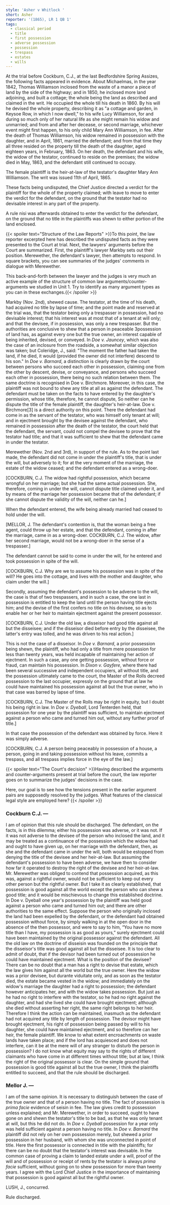 ```yaml
---
style: 'Asher v Whitlock '
short: Asher
reporter: '(1865), LR 1 QB 1'
tags:
  - classical period
  - title
  - first possession
  - adverse possession
  - possession
  - trespass
  - estates
  - wills
---
```




At the trial before Cockburn, C.J., at the last Bedfordshire Spring Assizes, the following facts appeared in evidence. About Michaelmas, in the year 1842, Thomas Williamson inclosed from the waste of a manor a piece of land by the side of the highway; and in 1850, he inclosed more land adjoining, and built a cottage; the whole being the land as described and claimed in the writ. He occupied the whole till his death in 1860. By his will he devised the whole property, describing it as "a cottage and garden, in Keysoe Row, in which I now dwell," to his wife Lucy Williamson, for and during so much only of her natural life as she might remain his widow and unmarried; and from and after her decease, or second marriage, whichever event might first happen, to his only child Mary Ann Williamson, in fee. After the death of Thomas Williamson, his widow remained in possession with the daughter, and in April, 1861, married the defendant; and from that time they all three resided on the property till the death of the daughter, aged eighteen years, in February, 1863. On her death, the defendant and his wife, the widow of the testator, continued to reside on the premises; the widow died in May, 1863, and the defendant still continued to occupy.

The female plaintiff is the heir-at-law of the testator's daughter Mary Ann Williamson. The writ was issued 11th of April, 1865.

These facts being undisputed, the Chief Justice directed a verdict for the plaintiff for the whole of the property claimed; with leave to move to enter the verdict for the defendant, on the ground that the testator had no devisable interest in any part of the property.

A rule nisi was afterwards obtained to enter the verdict for the defendant, on the ground that no title in the plaintiffs was shewn to either portion of the land enclosed.

{{< spoiler text="Structure of the Law Reports" >}}To this point, the law reporter excerpted here has described the undisputed facts as they were presented to the Court at trial. Next, the lawyers' arguments before the Court are summarized. First, the plaintiff's lawyer Markby sets out their position. Merewether, the defendant's lawyer, then attempts to respond. In square brackets, you can see summaries of the judges' comments in dialogue with Merewether.

This back-and-forth between the lawyer and the judges is very much an active example of the structure of common law arguments/counter-arguments we studied in Unit 1. Try to identify as many argument types as you can in these exchanges.{{< /spoiler >}}

Markby (Nov. 2nd), shewed cause. The testator, at the time of his death, had acquired no title by lapse of time; and the point made and reserved at the trial was, that the testator being only a trespasser in possession, had no devisable interest; that his interest was at most that of a tenant at will only; and that the devisee, if in possession, was only a new trespasser. But the authorities are conclusive to shew that a person in peaceable 3possession of land has, as against every one but the true owner, an interest capable of being inherited, devised, or conveyed. In *Doe v. Jauncey*, which was also the case of an inclosure from the roadside, a somewhat similar objection was taken; but Coleridge, J., said: "The moment the father had taken the land, if he died, it would (provided the owner did not interfere) descend to his son." In *Doe v. Barnard*, a distinction is clearly drawn by the court between persons who succeed each other in possession, claiming one from the other by descent, devise, or conveyance, and persons who succeed each other in possession, there being no such relation between them. The same doctrine is recognised in Doe v. Birchmore. Moreover, in this case, the plaintiff was not bound to shew any title at all as against the defendant. The defendant must be taken on the facts to have entered by the daughter's permission, whose title, therefore, he cannot dispute, So neither can he dispute the title of the female plaintiff, the daughter's heir-at-law. Doe v. Birchmore[3] is a direct authority on this point. There the defendant had come in as the servant of the testator, who was himself only tenant at will; and in ejectment brought by the devisee against the defendant, who remained in possession after the death of the testator, the court held that the defendant, the servant, could not compel the devisee to prove that the testator had title; and that it was sufficient to shew that the defendant came in under the testator.

Merewether (Nov. 2nd and 3rd), in support of the rule. As to the point last made, the defendant did not come in under the plaintiff's title, that is under the will, but adversely to it; for at the very moment of the marriage, the estate of the widow ceased; and the defendant entered as a wrong-doer.

[COCKBURN, C.J. The widow had rightful possession, which became wrongful on her marriage; but she had the same actual possession. She, therefore, coming in under the will, cannot dispute title claimed under it, and by means of the marriage her possession became that of the defendant; if she cannot dispute the validity of the will, neither can he.]

When the defendant entered, the wife being already married had ceased to hold under the will.

[MELLOR, J. The defendant's contention is, that the woman being a free agent, could throw up her estate, and that the defendant, coming in after the marriage, came in as a wrong-doer. COCKBURN, C.J. The widow, after her second marriage, would not be a wrong-doer in the sense of a trespasser.]

The defendant cannot be said to come in under the will, for he entered and took possession in spite of the will.

[COCKBURN, C.J. Why are we to assume his possession was in spite of the will? He goes into the cottage, and lives with the mother and daughter, who claim under the will.]

Secondly, assuming the defendant's possession to be adverse to the will, the case is that of two trespassers, and in such a case, the one last in possession is entitled to keep the land until the person having title ejects him; and the devise of the first confers no title on his devisee, so as to enable her or her heir to maintain ejectment against the present possessor.

[COCKBURN, C.J. Under the old law, a disseisor had good title against all but the disseisee; and if the disseisor died before entry by the disseisee, the latter's entry was tolled, and he was driven to his real action.]

This is not the case of a disseisor. In *Doe v. Barnard*, a prior possession being shewn, the plaintiff, who had only a title from mere possession for less than twenty years, was held incapable of maintaining her action of ejectment. In such a case, any one getting possession, without force or fraud, can maintain his possession. In *Dixon v. Gayfere*, where there had been several successive and independent occupiers, all without title, and the possession ultimately came to the court, the Master of the Rolls decreed possession to the last occupier, expressly on the ground that at law he could have maintained his possession against all but the true owner, who in that case was barred by lapse of time.

[COCKBURN, C.J. The Master of the Rolls may be right in equity, but I doubt his being right in law. In *Doe v. Dyeball*, Lord Tenterden held, that possession for one year by the plaintiff was sufficient, to maintain ejectment against a person who came and turned him out, without any further proof of title.]

In that case the possession of the defendant was obtained by force. Here it was simply adverse.

[COCKBURN, C.J. A person being peaceably in possession of a house, a person, going in and taking possession without his leave, commits a trespass, and all trespass implies force in the eye of the law.]

{{< spoiler text="The Court's decision" >}}Having described the arguments and counter-arguments present at trial before the court, the law reporter goes on to summarize the judges' decisions in the case. 

Here, our goal is to see how the tensions present in the earlier argument pairs are supposedly resolved by the judges. What features of the classical legal style are employed here? {{< /spoiler >}}

### Cockburn C.J. —

I am of opinion that this rule should be discharged. The defendant, on the facts, is in this dilemma; either his possession was adverse, or it was not. If it was not adverse to the devisee of the person who inclosed the land, and it may be treated as a continuance of the possession which the widow had and ought to have given up, on her marriage with the defendant, then, as she and the defendant came in under the will, both would be estopped from denying the title of the devisee and her heir-at-law. But assuming the defendant's possession to have been adverse, we have then to consider how far it operated to destroy the right of the devisee and her heir-at-law. Mr. Merewether was obliged to contend that possession acquired, as this was, against a rightful owner, would not be sufficient to keep out every other person but the rightful owner. But I take it as clearly established, that possession is good against all the world except the person who can shew a good title; and it would be mischievous to change this established doctrine. In Doe v. Dyeball one year's possession by the plaintiff was held good against a person who came and turned him out; and there are other authorities to the same effect. Suppose the person who originally inclosed the land had been expelled by the defendant, or the defendant had obtained possession without force, by simply walking in at the open door in the absence of the then possessor, and were to say to him, “You have no more title than I have, my possession is as good as yours,” surely ejectment could have been maintained by the original possessor against the defendant. All the old law on the doctrine of disseisin was founded on the principle that the disseisor's title was good against all but the disseisee. It is too clear to admit of doubt, that if the devisor had been turned out of possession he could have maintained ejectment. What is the position of the devisee? There can be no doubt that a man has a right to devise that estate, which the law gives him against all the world but the true owner. Here the widow was a prior devisee, but durante viduitate only, and as soon as the testator died, the estate became vested in the widow; and immediately on the widow's marriage the daughter had a right to possession; the defendant however anticipates her, and with the widow takes possession. But just as he had no right to interfere with the testator, so he had no right against the daughter, and had she lived she could have brought ejectment; although she died without asserting her right, the same right belongs to her heir. Therefore I think the action can be maintained, inasmuch as the defendant had not acquired any title by length of possession. The devisor might have brought ejectment, his right of possession being passed by will to his daughter, she could have maintained ejectment, and so therefore can her heir, the female plaintiff. We know to what extent encroachments on waste lands have taken place; and if the lord has acquiesced and does not interfere, can it be at the mere will of any stranger to disturb the person in possession? I do not know what equity may say to the rights of different claimants who have come in at different times without title; but at law, I think the right of the original possessor is clear. On the simple ground that possession is good title against all but the true owner, I think the plaintiffs entitled to succeed, and that the rule should be discharged.

### Mellor J. —

I am of the same opinion. It is necessary to distinguish between the case of the true owner and that of a person having no title. The fact of possession is *prima facie* evidence of seisin in fee. The law gives credit to possession unless explained; and Mr. Merewether, in order to succeed, ought to have gone on and shewn the testator's title to be bad, as that he was only tenant at will, but this he did not do. In *Doe v. Dyeball* possession for a year only was held sufficient against a person having no title. In *Doe v. Barnard* the plaintiff did not rely on her own possession merely, but shewed a prior possession in her husband, with whom she was unconnected in point of title. Here the first possessor is connected in title with the plaintiffs; for there can be no doubt that the testator's interest was devisable. In the common case of proving a claim to landed estate under a will, proof of the will and of possession or receipt of rents by the testator is always *prima facie* sufficient, without going on to shew possession for more than twenty years. I agree with the Lord Chief Justice in the importance of maintaining that possession is good against all but the rightful owner.

LUSH, J., concurred.

Rule discharged.
